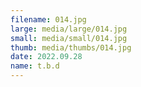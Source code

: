 ```yaml
---
filename: 014.jpg
large: media/large/014.jpg
small: media/small/014.jpg
thumb: media/thumbs/014.jpg
date: 2022.09.28
name: t.b.d
---
```

